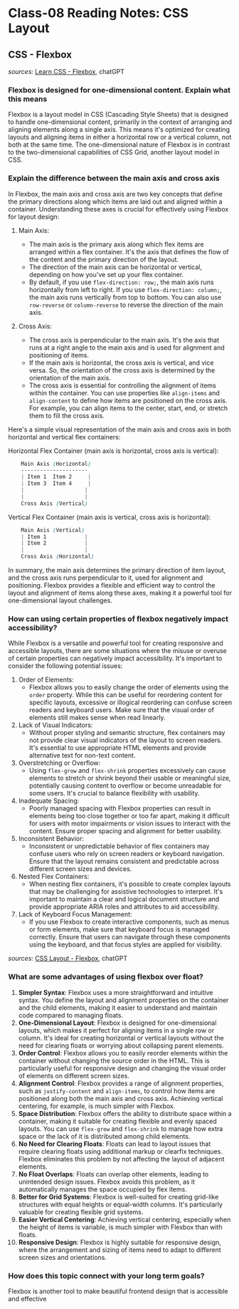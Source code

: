 # Class-08 Reading Notes: CSS Layout

## CSS - Flexbox

*sources:* [Learn CSS - Flexbox](https://web.dev/learn/css/flexbox/), chatGPT

### Flexbox is designed for one-dimensional content. Explain what this means

Flexbox is a layout model in CSS (Cascading Style Sheets) that is designed to handle one-dimensional content, primarily in the context of arranging and aligning elements along a single axis. This means it's optimized for creating layouts and aligning items in either a horizontal row or a vertical column, not both at the same time. The one-dimensional nature of Flexbox is in contrast to the two-dimensional capabilities of CSS Grid, another layout model in CSS.

### Explain the difference between the main axis and cross axis

In Flexbox, the main axis and cross axis are two key concepts that define the primary directions along which items are laid out and aligned within a container. Understanding these axes is crucial for effectively using Flexbox for layout design:

1. Main Axis:
   - The main axis is the primary axis along which flex items are arranged within a flex container. It's the axis that defines the flow of the content and the primary direction of the layout.
   - The direction of the main axis can be horizontal or vertical, depending on how you've set up your flex container.
   - By default, if you use `flex-direction: row;`, the main axis runs horizontally from left to right. If you use `flex-direction: column;`, the main axis runs vertically from top to bottom. You can also use `row-reverse` or `column-reverse` to reverse the direction of the main axis.

2. Cross Axis:
   - The cross axis is perpendicular to the main axis. It's the axis that runs at a right angle to the main axis and is used for alignment and positioning of items.
   - If the main axis is horizontal, the cross axis is vertical, and vice versa. So, the orientation of the cross axis is determined by the orientation of the main axis.
   - The cross axis is essential for controlling the alignment of items within the container. You can use properties like `align-items` and `align-content` to define how items are positioned on the cross axis. For example, you can align items to the center, start, end, or stretch them to fill the cross axis.

Here's a simple visual representation of the main axis and cross axis in both horizontal and vertical flex containers:

Horizontal Flex Container (main axis is horizontal, cross axis is vertical):

```css
    Main Axis (Horizontal)
    ---------------------
    | Item 1  Item 2     |
    | Item 3  Item 4     |
    |                   |
    |                   |
    Cross Axis (Vertical)
```

Vertical Flex Container (main axis is vertical, cross axis is horizontal):
```css
    Main Axis (Vertical)
    | Item 1            |
    | Item 2            |
    |                   |
    Cross Axis (Horizontal)
```

In summary, the main axis determines the primary direction of item layout, and the cross axis runs perpendicular to it, used for alignment and positioning. Flexbox provides a flexible and efficient way to control the layout and alignment of items along these axes, making it a powerful tool for one-dimensional layout challenges.

### How can using certain properties of flexbox negatively impact accessibility?

While Flexbox is a versatile and powerful tool for creating responsive and accessible layouts, there are some situations where the misuse or overuse of certain properties can negatively impact accessibility. It's important to consider the following potential issues:

1. Order of Elements:
    - Flexbox allows you to easily change the order of elements using the `order` property. While this can be useful for reordering content for specific layouts, excessive or illogical reordering can confuse screen readers and keyboard users. Make sure that the visual order of elements still makes sense when read linearly.
2. Lack of Visual Indicators:
    - Without proper styling and semantic structure, flex containers may not provide clear visual indicators of the layout to screen readers. It's essential to use appropriate HTML elements and provide alternative text for non-text content.
3. Overstretching or Overflow:
    - Using `flex-grow` and `flex-shrink` properties excessively can cause elements to stretch or shrink beyond their usable or meaningful size, potentially causing content to overflow or become unreadable for some users. It's crucial to balance flexibility with usability.
4. Inadequate Spacing:
    - Poorly managed spacing with Flexbox properties can result in elements being too close together or too far apart, making it difficult for users with motor impairments or vision issues to interact with the content. Ensure proper spacing and alignment for better usability.
5. Inconsistent Behavior:
    - Inconsistent or unpredictable behavior of flex containers may confuse users who rely on screen readers or keyboard navigation. Ensure that the layout remains consistent and predictable across different screen sizes and devices.
6. Nested Flex Containers:
    - When nesting flex containers, it's possible to create complex layouts that may be challenging for assistive technologies to interpret. It's important to maintain a clear and logical document structure and provide appropriate ARIA roles and attributes to aid accessibility.
7. Lack of Keyboard Focus Management:
    - If you use Flexbox to create interactive components, such as menus or form elements, make sure that keyboard focus is managed correctly. Ensure that users can navigate through these components using the keyboard, and that focus styles are applied for visibility.

*sources:* [CSS Layout - Flexbox](https://developer.mozilla.org/en-US/docs/Learn/CSS/CSS_layout/Flexbox), chatGPT

### What are some advantages of using flexbox over float?

1. **Simpler Syntax**: Flexbox uses a more straightforward and intuitive syntax. You define the layout and alignment properties on the container and the child elements, making it easier to understand and maintain code compared to managing floats.
2. **One-Dimensional Layout**: Flexbox is designed for one-dimensional layouts, which makes it perfect for aligning items in a single row or column. It's ideal for creating horizontal or vertical layouts without the need for clearing floats or worrying about collapsing parent elements.
3. **Order Control**: Flexbox allows you to easily reorder elements within the container without changing the source order in the HTML. This is particularly useful for responsive design and changing the visual order of elements on different screen sizes.
4. **Alignment Control**: Flexbox provides a range of alignment properties, such as `justify-content` and `align-items`, to control how items are positioned along both the main axis and cross axis. Achieving vertical centering, for example, is much simpler with Flexbox.
5. **Space Distribution**: Flexbox offers the ability to distribute space within a container, making it suitable for creating flexible and evenly spaced layouts. You can use `flex-grow` and `flex-shrink` to manage how extra space or the lack of it is distributed among child elements.
6. **No Need for Clearing Floats**: Floats can lead to layout issues that require clearing floats using additional markup or clearfix techniques. Flexbox eliminates this problem by not affecting the layout of adjacent elements.
7. **No Float Overlaps**: Floats can overlap other elements, leading to unintended design issues. Flexbox avoids this problem, as it automatically manages the space occupied by flex items.
8. **Better for Grid Systems**: Flexbox is well-suited for creating grid-like structures with equal heights or equal-width columns. It's particularly valuable for creating flexible grid systems.
9. **Easier Vertical Centering**: Achieving vertical centering, especially when the height of items is variable, is much simpler with Flexbox than with floats.
10. **Responsive Design**: Flexbox is highly suitable for responsive design, where the arrangement and sizing of items need to adapt to different screen sizes and orientations.

### How does this topic connect with your long term goals?

Flexbox is another tool to make beautiful frontend design that is accessible and effective